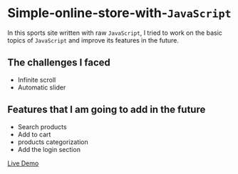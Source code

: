 # Simple-online-store-with-`JavaScript`
In this sports site written with raw `JavaScript`, I tried to work on the basic topics of `JavaScript` and improve its features in the future.
## The challenges I faced
* Infinite scroll
* Automatic slider
## Features that I am going to add in the future
* Search products
* Add to cart
* products categorization
* Add the login section

[Live Demo](https://wonderful-entremet-414555.netlify.app)
